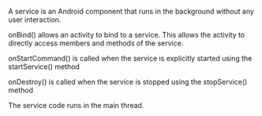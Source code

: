 A service is an Android component that runs in the background without any user interaction. 

onBind() allows an activity to bind to a service. This allows the activity to directly access members and methods of the service.

onStartCommand() is called when the service is explicitly started using the startService() method

onDestroy() is called when the service is stopped using the stopService() method

The service code runs in the main thread.
